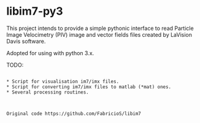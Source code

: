 libim7-py3
==========

This project intends to provide a simple pythonic interface to read Particle Image Velocimetry (PIV) image and vector fields files created by LaVision Davis software.

Adopted for using with python 3.x.

TODO:
~~~~~

* Script for visualisation im7/imx files.
* Script for converting im7/imx files to matlab (*mat) ones.
* Several processing routines.



Original code https://github.com/FabricioS/libim7
